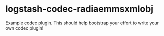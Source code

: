 # logstash-codec-radiaemmsxmlobj
Example codec plugin. This should help bootstrap your effort to write your own codec plugin!
